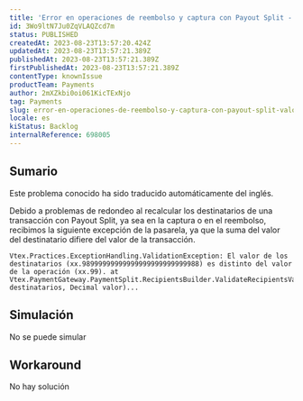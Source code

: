 ```yaml
---
title: 'Error en operaciones de reembolso y captura con Payout Split - "Valor en destinatarios * es diferente al valor de la operación *."'
id: 3Wo9ltN7Ju0ZqVLAQZcd7m
status: PUBLISHED
createdAt: 2023-08-23T13:57:20.424Z
updatedAt: 2023-08-23T13:57:21.389Z
publishedAt: 2023-08-23T13:57:21.389Z
firstPublishedAt: 2023-08-23T13:57:21.389Z
contentType: knownIssue
productTeam: Payments
author: 2mXZkbi0oi061KicTExNjo
tag: Payments
slug: error-en-operaciones-de-reembolso-y-captura-con-payout-split-valor-en-destinatarios-es-diferente-al-valor-de-la-operacion
locale: es
kiStatus: Backlog
internalReference: 698005
---
```


## Sumario

<div class="alert alert-info">
  <p>Este problema conocido ha sido traducido automáticamente del inglés.</p>
</div>


Debido a problemas de redondeo al recalcular los destinatarios de una transacción con Payout Split, ya sea en la captura o en el reembolso, recibimos la siguiente excepción de la pasarela, ya que la suma del valor del destinatario difiere del valor de la transacción.


    Vtex.Practices.ExceptionHandling.ValidationException: El valor de los destinatarios (xx.98999999999999999999999999988) es distinto del valor de la operación (xx.99). at Vtex.PaymentGateway.PaymentSplit.RecipientsBuilder.ValidateRecipientsValue(List`1 destinatarios, Decimal valor)...



##

## Simulación


No se puede simular



## Workaround


No hay solución

